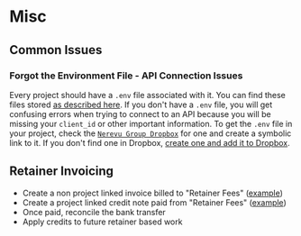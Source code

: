 # Misc

## Common Issues

### Forgot the Environment File - API Connection Issues

Every project should have a `.env` file associated with it. You can find these files stored [as described here](new-projects#create-an-env-file). If you don't have a `.env` file, you will get confusing errors when trying to connect to an API because you will be missing your `client_id` or other important information. To get the `.env` file in your project, check the [`Nerevu Group Dropbox`](new-projects#create-an-env-file) for one and create a symbolic link to it. If you don't find one in Dropbox, [create one and add it to Dropbox](new-projects#create-an-env-file).

## Retainer Invoicing

- Create a non project linked invoice billed to "Retainer Fees" ([example](https://invoicing.xero.com/view/fa1810de-26a7-476b-b347-da3f9b087132))
- Create a project linked credit note paid from "Retainer Fees" ([example](https://go.xero.com/AccountsReceivable/ViewCreditNote.aspx?creditNoteID=b9581d93-7e82-41a5-a639-aa30c6e8eecb))
- Once paid, reconcile the bank transfer
- Apply credits to future retainer based work

